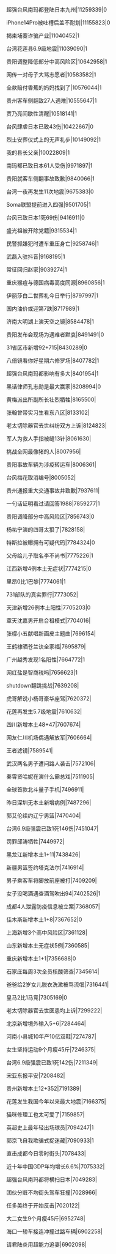 超强台风南玛都登陆日本九州|11259339|0

iPhone14Pro被吐槽后盖不耐划|11155823|0

揭柬埔寨诈骗产业|11040452|1

台湾花莲县6.9级地震|11039090|1

贵阳调整降低部分中高风险区|10642958|1

网传一对母子大骂志愿者|10583582|1

全款赔付香蕉的妈妈找到了|10576044|1

贵州客车侧翻致27人遇难|10555647|1

贾乃亮间歇性清醒|10518141|1

台风肆虐日本已致43伤|10422667|0

烈士安葬仪式上的无声礼步|10149092|1

我的县长父亲|10022809|1

南玛都已致日本61人受伤|9971897|1

贵阳就客车侧翻事故致歉|9840066|1

台湾一夜再发生11次地震|9675383|0

Soma联盟提前进入四强|9501705|1

台风已致日本1死69伤|9416911|0

盛光祖被开除党籍|9315534|1

民警抓嫌犯时遭车重压身亡|9258746|1

武磊入驻抖音|9168195|1

常征回归赵家|9039274|1

重庆猴痘与德国病毒高度同源|8960856|1

伊丽莎白二世葬礼今日举行|8797997|1

国内油价或迎第7跌|8717989|1

济南大明湖上演天空之镜|8584478|1

贵阳发布会现场为遇难者默哀|8491491|0

31省区市新增92+715|8430289|0

八倍镜看你好星期六修罗场|8407782|1

超强台风南玛都影响有多大|8401954|1

黑话律师孔志勋是最大赢家|8208994|0

黄梅派出所副所长壮烈牺牲|8165500|

张翰曾带实习生看东八区|8133102|

老太切除器官去世纠纷双方上诉|8124823|

军人为救人手指被缝13针|8061630|

挑战全网最像猪的人|8007956|

贵阳事故车辆为涉疫转运车|8006361|

台风梅花取消编号|8005052|

贵州通报重大交通事故并致歉|7937611|

一句话证明看过请回答1988|7859277|1

贵阳调降部分中高风险区|7856743|0

杨祐宁演的四哥太狠了|7828158|

特斯拉被曝拥有可疑代码|7784324|0

父母给儿子取名李不尚书|7775226|1

江西新增4例本土无症状|7774215|0

里昂0比1巴黎|7774061|1

731部队的真实罪行|7773052|

天津新增26例本土阳性|7705203|0

覃天沈嘉男开启合租模式|7704016|

张檬小五献唱新画皮主题曲|7696154|

王鹤棣晒苍兰诀全家福|7695879|

广州越秀发现1名阳性|7664772|1

网红盐是智商税吗|7656623|1

shutdown翻跳挑战|7639208|

虎哥解说小杨哥豪华座驾|7620372|

花莲再发生5.7级地震|7610632|

四川新增本土48+47|7607674|

网友仁川机场偶遇解放军|7606664|

王者滤镜|7589541|

武汉两名男子遭问路人袭击|7572106|

秦霄贤哈妮在演什么霸总戏|7511905|

全球首款北斗量子手机|7496911|

昨日深圳无本土新增病例|7487296|

郭艾伦续约辽宁男篮|7470404|

台湾6.9级强震已致1死146伤|7451047|

罚罪邱涛牺牲|7449972|

黑龙江新增本土1+11|7438426|

新疆男篮签约塔克法尔|7416914|

男子乘客车将脚放前座被打|7409209|

女子没喝酒遇查酒驾吹出94|7402526|1

成都4人泄露防疫信息被立案|7368057|

佳木斯新增本土1+8|7367652|0

上海新增3个高中风险区|7361128|

山东新增本土无症状5例|7360585|

重庆新增本土1+1|7356688|0

石家庄每周3次全员核酸筛查|7345614|

爸爸给2岁女儿脱衣洗漱被骂流氓|7316441|

皇马2比1马竞|7305169|0

老太切除器官去世医患均上诉|7299222|

北京新增境外输入5+6|7284464|

河南小县城10年产10亿双鞋|7274787|

女生坚持运动9个月瘦45斤|7246375|

台湾6.9级强震已致1死142伤|7211349|

宋亚东报平安|7208482|

贵州新增本土12+352|7191389|

花莲发生我国今年以来最大地震|7166375|

猫咪修理工也太可爱了|7159857|

英超史上最年轻出场球员|7094247|1

郭京飞自我欺骗式捉迷藏|7090933|1

直击成都今日零时街头|7078433|

近十年中国GDP年均增长6.6%|7075332|

超强台风南玛都将横扫日本|7049283|

团伙分赃不均街头驾车狂撞|7028966|

任多美终于开始反击|7020122|

大二女生9个月瘦45斤|6952748|

海口一轿车接连冲撞过路车辆|6902258|

请君陆炎用超能力追妻|6902098|

